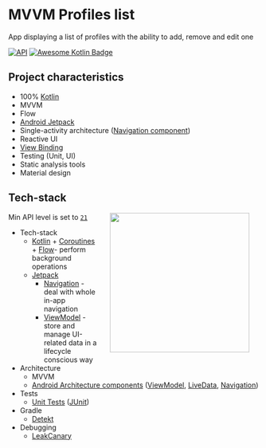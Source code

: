 # MVVM Profiles list
App displaying a list of profiles with the ability to add, remove and edit one

[![API](https://img.shields.io/badge/API-21%2B-brightgreen.svg?style=flat)](https://android-arsenal.com/api?level=21)
[![Awesome Kotlin Badge](https://kotlin.link/awesome-kotlin.svg)](https://github.com/KotlinBy/awesome-kotlin)

## Project characteristics
* 100% [Kotlin](https://kotlinlang.org/)
* MVVM
* Flow
* [Android Jetpack](https://developer.android.com/jetpack)
* Single-activity architecture ([Navigation component](https://developer.android.com/guide/navigation/navigation-getting-started))
* Reactive UI
* [View Binding](https://developer.android.com/topic/libraries/view-binding)
* Testing (Unit, UI)
* Static analysis tools
* Material design

## Tech-stack

<img src="assets/demo-gif.gif" width="280" align="right" hspace="20">

Min API level is set to [`21`](https://android-arsenal.com/api?level=21)

* Tech-stack
    * [Kotlin](https://kotlinlang.org/) + [Coroutines](https://kotlinlang.org/docs/reference/coroutines-overview.html) + [Flow](https://kotlinlang.org/docs/reference/coroutines/flow.html)- perform background operations
    * [Jetpack](https://developer.android.com/jetpack)
        * [Navigation](https://developer.android.com/topic/libraries/architecture/navigation/) - deal with whole in-app navigation
        * [ViewModel](https://developer.android.com/topic/libraries/architecture/viewmodel) - store and manage UI-related data in a lifecycle conscious way
* Architecture
    * MVVM
    * [Android Architecture components](https://developer.android.com/topic/libraries/architecture) ([ViewModel](https://developer.android.com/topic/libraries/architecture/viewmodel), [LiveData](https://developer.android.com/topic/libraries/architecture/livedata), [Navigation](https://developer.android.com/jetpack/androidx/releases/navigation))
* Tests
    * [Unit Tests](https://en.wikipedia.org/wiki/Unit_testing) ([JUnit](https://junit.org/junit4/))
* Gradle
    * [Detekt](https://github.com/arturbosch/detekt#with-gradle)
* Debugging
   * [LeakCanary](https://github.com/square/leakcanarye)
